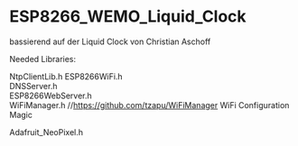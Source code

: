 # ESP8266_WEMO_Liquid_Clock

bassierend auf der Liquid Clock von Christian Aschoff


Needed Libraries:

NtpClientLib.h
ESP8266WiFi.h          
DNSServer.h            
ESP8266WebServer.h    
WiFiManager.h         //https://github.com/tzapu/WiFiManager WiFi Configuration Magic

Adafruit_NeoPixel.h
